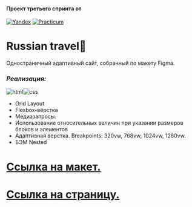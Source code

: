 #### Проект третьего спринта от #### 
[![Yandex](https://yastatic.net/q/logoaas/v2/%D0%AF%D0%BD%D0%B4%D0%B5%D0%BA%D1%81.svg)](https://practicum.yandex.ru/) [![Practicum](https://yastatic.net/q/logoaas/v2/%D0%9F%D1%80%D0%B0%D0%BA%D1%82%D0%B8%D0%BA%D1%83%D0%BC.svg)](https://practicum.yandex.ru/)

# **Russian travel**🚂 #

Одностраничный адаптивный сайт, собранный по макету Figma.

### _Реализация:_ ###
![html](https://cdn.mywebicons.ru/i/webp/298866093270ab88357d2f606a240c84.webp)![css](https://cdn.mywebicons.ru/i/webp/d32b47dda919886bf12b4a4f1ee054e2.webp)

- Grid Layout
- Flexbox-вёрстка
- Медиазапросы.
- Использование относительных величин при указании размеров блоков и элементов
- Адаптивная верстка. Breakpoints: 320vw, 768vw, 1024vw, 1280vw.
- БЭМ Nested

# [Ссылка на макет.](https://www.figma.com/file/5S2WSbEFL6awjVWJ0NWL8Q/Sprint-3_-Russia-_-desktop-%2B-mobile)
# [Ссылка на страницу.](https://dmitriyrusov.github.io/russian-travel/)